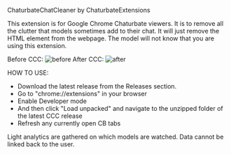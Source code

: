 ChaturbateChatCleaner by ChaturbateExtensions

This extension is for Google Chrome Chaturbate viewers.  It is to remove all the clutter that models sometimes add to their chat.  It will just remove the HTML element from the webpage.  The model will not know that you are using this extension.  

Before CCC:
![before](https://user-images.githubusercontent.com/112445122/187319641-11c3d345-ebda-4ce6-941b-796acf80051e.png)
After CCC:
![after](https://user-images.githubusercontent.com/112445122/187319669-766e2551-c18f-4244-b1df-e53d4e3e2c95.png)


HOW TO USE:
- Download the latest release from the Releases section.
- Go to "chrome://extensions" in your browser
- Enable Developer mode
- And then click "Load unpacked" and navigate to the unzipped folder of the latest CCC release
- Refresh any currently open CB tabs


Light analytics are gathered on which models are watched.  Data cannot be linked back to the user.
